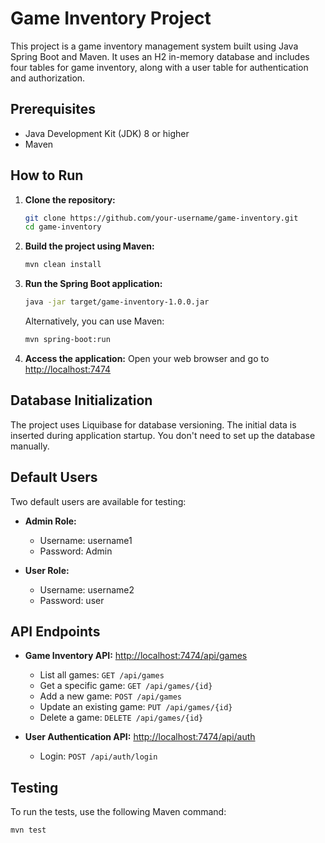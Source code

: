 # Game Inventory Project

This project is a game inventory management system built using Java Spring Boot and Maven. It uses an H2 in-memory database and includes four tables for game inventory, along with a user table for authentication and authorization.

## Prerequisites
- Java Development Kit (JDK) 8 or higher
- Maven

## How to Run

1. **Clone the repository:**
    ```bash
    git clone https://github.com/your-username/game-inventory.git
    cd game-inventory
    ```

2. **Build the project using Maven:**
    ```bash
    mvn clean install
    ```

3. **Run the Spring Boot application:**
    ```bash
    java -jar target/game-inventory-1.0.0.jar
    ```

   Alternatively, you can use Maven:
    ```bash
    mvn spring-boot:run
    ```

4. **Access the application:**
   Open your web browser and go to [http://localhost:7474](http://localhost:7474)

## Database Initialization

The project uses Liquibase for database versioning. The initial data is inserted during application startup. You don't need to set up the database manually.

## Default Users

Two default users are available for testing:

- **Admin Role:**
    - Username: username1
    - Password: Admin

- **User Role:**
    - Username: username2
    - Password: user

## API Endpoints

- **Game Inventory API:** [http://localhost:7474/api/games](http://localhost:7474/api/games)
    - List all games: `GET /api/games`
    - Get a specific game: `GET /api/games/{id}`
    - Add a new game: `POST /api/games`
    - Update an existing game: `PUT /api/games/{id}`
    - Delete a game: `DELETE /api/games/{id}`

- **User Authentication API:** [http://localhost:7474/api/auth](http://localhost:7474/api/auth)
    - Login: `POST /api/auth/login`

## Testing

To run the tests, use the following Maven command:

```bash
mvn test

